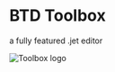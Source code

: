 # BTD Toolbox
a fully featured .jet editor

![Toolbox logo](https://media.discordapp.net/attachments/231001909442379776/619766671904604190/BTD_icon_2_512x512.png)
